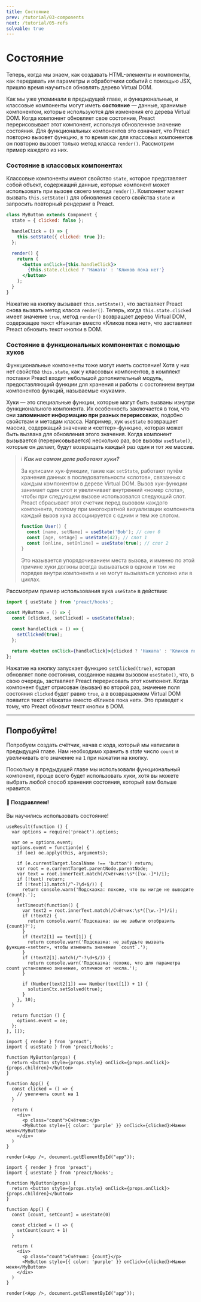 ```yaml
---
title: Состояние
prev: /tutorial/03-components
next: /tutorial/05-refs
solvable: true
---
```


# Состояние

Теперь, когда мы знаем, как создавать HTML-элементы и компоненты, как передавать им параметры и обработчики событий с помощью JSX, пришло время научиться обновлять дерево Virtual DOM.

Как мы уже упоминали в предыдущей главе, и функциональные, и классовые компоненты могут иметь **состояние** — данные, хранимые компонентом, которые используются для изменения его дерева Virtual DOM. Когда компонент обновляет свое состояние, Preact перерисовывает этот компонент, используя обновленное значение состояния. Для функциональных компонентов это означает, что Preact повторно вызовет функцию, в то время как для классовых компонентов он повторно вызовет только метод класса `render()`. Рассмотрим пример каждого из них.

### Состояние в классовых компонентах

Классовые компоненты имеют свойство `state`, которое представляет собой объект, содержащий данные, которые компонент может использовать при вызове своего метода `render()`. Компонент может вызвать `this.setState()` для обновления своего свойства `state` и запросить повторный рендеринг в Preact.

```jsx
class MyButton extends Component {
  state = { clicked: false };

  handleClick = () => {
    this.setState({ clicked: true });
  };

  render() {
    return (
      <button onClick={this.handleClick}>
        {this.state.clicked ? 'Нажата' : 'Кликов пока нет'}
      </button>
    );
  }
}
```

Нажатие на кнопку вызывает `this.setState()`, что заставляет Preact снова вызвать метод класса `render()`. Теперь, когда `this.state.clicked` имеет значение `true`, метод `render()` возвращает дерево Virtual DOM, содержащее текст «Нажата» вместо «Кликов пока нет», что заставляет Preact обновить текст кнопки в DOM.

### Состояние в функциональных компонентах с помощью хуков

Функциональные компоненты тоже могут иметь состояние! Хотя у них нет свойства `this.state`, как у классовых компонентов, в комплект поставки Preact входит небольшой дополнительный модуль, предоставляющий функции для хранения и работы с состоянием внутри компонентов функций, называемые «хуками».

Хуки — это специальные функции, которые могут быть вызваны изнутри функционального компонента. Их особенность заключается в том, что они **запоминают информацию при разных перерисовках**, подобно свойствам и методам класса. Например, хук `useState` возвращает массив, содержащий значение и «сеттер»-функцию, которая может быть вызвана для обновления этого значения. Когда компонент вызывается (перерисовывается) несколько раз, все вызовы `useState()`, которые он делает, будут возвращать каждый раз один и тот же массив.

> ℹ️ **_Как на самом деле работают хуки?_**
>
> За кулисами хук-функции, такие как `setState`, работают путём хранения данных в последовательности «слотов», связанных с каждым компонентом в дереве Virtual DOM. Вызов хук-функции занимает один слот и увеличивает внутренний «номер слота», чтобы при следующем вызове использовался следующий слот. Preact сбрасывает этот счетчик перед вызовом каждого компонента, поэтому при многократной визуализации компонента каждый вызов хука ассоциируется с одним и тем же слотом.
>
> ```js
> function User() {
>   const [name, setName] = useState('Bob'); // слот 0
>   const [age, setAge] = useState(42); // слот 1
>   const [online, setOnline] = useState(true); // слот 2
> }
> ```
>
> Это называется упорядочиванием места вызова, и именно по этой причине хуки должны всегда вызываться в одном и том же порядке внутри компонента и не могут вызываться условно или в циклах.

Рассмотрим пример использования хука `useState` в действии:

```jsx
import { useState } from 'preact/hooks';

const MyButton = () => {
  const [clicked, setClicked] = useState(false);

  const handleClick = () => {
    setClicked(true);
  };

  return <button onClick={handleClick}>{clicked ? 'Нажата' : 'Кликов пока нет'}</button>;
};
```

Нажатие на кнопку запускает функцию `setClicked(true)`, которая обновляет поле состояния, созданное нашим вызовом `useState()`, что, в свою очередь, заставляет Preact перерисовать этот компонент. Когда компонент будет отрисован (вызван) во второй раз, значение поля состояния `clicked` будет равно `true`, а в возвращаемом Virtual DOM появится текст «Нажата» вместо «Кликов пока нет». Это приведет к тому, что Preact обновит текст кнопки в DOM.

---

## Попробуйте!

Попробуем создать счётчик, начав с кода, который мы написали в предыдущей главе. Нам необходимо хранить в _state_ число `count` и увеличивать его значение на `1` при нажатии на кнопку.

Поскольку в предыдущей главе мы использовали функциональный компонент, проще всего будет использовать хуки, хотя вы можете выбрать любой способ хранения состояния, который вам больше нравится.

<solution>
  <h4>🎉 Поздравляем!</h4>
  <p>Вы научились использовать состояние!</p>
</solution>

```js:setup
useResult(function () {
  var options = require('preact').options;

  var oe = options.event;
  options.event = function(e) {
    if (oe) oe.apply(this, arguments);

    if (e.currentTarget.localName !== 'button') return;
    var root = e.currentTarget.parentNode.parentNode;
    var text = root.innerText.match(/Счётчик:\s*([\w.-]*)/i);
    if (!text) return;
    if (!text[1].match(/^-?\d+$/)) {
      return console.warn('Подсказка: похоже, что вы нигде не выводите {count}.');
    }
    setTimeout(function() {
      var text2 = root.innerText.match(/Счётчик:\s*([\w.-]*)/i);
      if (!text2) {
        return console.warn('Подсказка: вы не забыли отобразить {count}?');
      }
      if (text2[1] == text[1]) {
        return console.warn('Подсказка: не забудьте вызвать функцию-«setter», чтобы изменить значение `count`.');
      }
      if (!text2[1].match(/^-?\d+$/)) {
        return console.warn('Подсказка: похоже, что для параметра count установлено значение, отличное от числа.');
      }

      if (Number(text2[1]) === Number(text[1]) + 1) {
        solutionCtx.setSolved(true);
      }
    }, 10);
  }

  return function () {
    options.event = oe;
  };
}, []);
```

```jsx:repl-initial
import { render } from 'preact';
import { useState } from 'preact/hooks';

function MyButton(props) {
  return <button style={props.style} onClick={props.onClick}>{props.children}</button>
}

function App() {
  const clicked = () => {
    // увеличить count на 1
  }

  return (
    <div>
      <p class="count">Счётчик:</p>
      <MyButton style={{ color: 'purple' }} onClick={clicked}>Нажми меня</MyButton>
    </div>
  )
}

render(<App />, document.getElementById("app"));
```

```jsx:repl-final
import { render } from 'preact';
import { useState } from 'preact/hooks';

function MyButton(props) {
  return <button style={props.style} onClick={props.onClick}>{props.children}</button>
}

function App() {
  const [count, setCount] = useState(0)

  const clicked = () => {
    setCount(count + 1)
  }

  return (
    <div>
      <p class="count">Счётчик: {count}</p>
      <MyButton style={{ color: 'purple' }} onClick={clicked}>Нажми меня</MyButton>
    </div>
  )
}

render(<App />, document.getElementById("app"));
```

[ternary]: https://developer.mozilla.org/ru/docs/Web/JavaScript/Reference/Operators/Conditional_Operator
[lifecycle methods]: /guide/v10/components#lifecycle-methods
